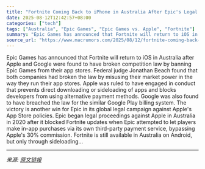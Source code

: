 ```yaml
---
title: "Fortnite Coming Back to iPhone in Australia After Epic's Legal Victory"
date: 2025-08-12T12:42:57+08:00
categories: ["tech"]
tags: ["Australia", "Epic Games", "Epic Games vs. Apple", "Fortnite"]
summary: "Epic Games has announced that Fortnite will return to iOS in Australia after Apple and Google were found to have broken competition law by banning &zwnj;Epic Games&zwnj; from their app stores. Federal"
source_url: "https://www.macrumors.com/2025/08/12/fortnite-coming-back-to-iphone-in-australia/"
---
```


Epic Games has announced that Fortnite will return to iOS in Australia after Apple and Google were found to have broken competition law by banning &zwnj;Epic Games&zwnj; from their app stores. Federal judge Jonathan Beach found that both companies had broken the law by misusing their market power in the way they run their app stores. Apple was ruled to have engaged in conduct that prevents direct downloading or sideloading of apps and blocks developers from using alternative payment methods. Google was also found to have breached the law for the similar Google Play billing system. The victory is another win for Epic in its global legal campaign against Apple's App Store policies. Epic began legal proceedings against Apple in Australia in 2020 after it blocked Fortnite updates when Epic attempted to let players make in-app purchases via its own third-party payment service, bypassing Apple's 30% commission. Fortnite is still available in Australia on Android, but only through sideloading...

---

*来源: [原文链接](https://www.macrumors.com/2025/08/12/fortnite-coming-back-to-iphone-in-australia/)*
